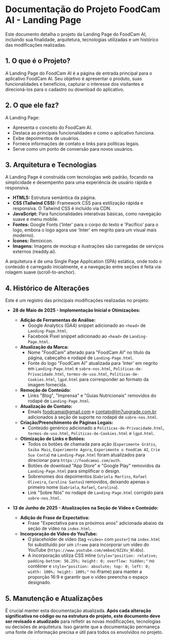 # Documentação do Projeto FoodCam AI - Landing Page

Este documento detalha o projeto da Landing Page do FoodCam AI, incluindo sua finalidade, arquitetura, tecnologias utilizadas e um histórico das modificações realizadas.

## 1. O que é o Projeto?

A Landing Page do FoodCam AI é a página de entrada principal para o aplicativo FoodCam AI. Seu objetivo é apresentar o produto, suas funcionalidades e benefícios, capturar o interesse dos visitantes e direcioná-los para o cadastro ou download do aplicativo.

## 2. O que ele faz?

A Landing Page:
*   Apresenta o conceito do FoodCam AI.
*   Destaca as principais funcionalidades e como o aplicativo funciona.
*   Exibe depoimentos de usuários.
*   Fornece informações de contato e links para políticas legais.
*   Serve como um ponto de conversão para novos usuários.

## 3. Arquitetura e Tecnologias

A Landing Page é construída com tecnologias web padrão, focando na simplicidade e desempenho para uma experiência de usuário rápida e responsiva.

*   **HTML5:** Estrutura semântica da página.
*   **CSS (Tailwind CSS):** Framework CSS para estilização rápida e responsiva. O Tailwind CSS é incluído via CDN.
*   **JavaScript:** Para funcionalidades interativas básicas, como navegação suave e menu mobile.
*   **Fontes:** Google Fonts ('Inter' para o corpo do texto e 'Pacifico' para o logo, embora o logo agora use 'Inter' em negrito para um visual mais moderno).
*   **Ícones:** Remixicon.
*   **Imagens:** Imagens de mockup e ilustrações são carregadas de serviços externos (readdy.ai).

A arquitetura é de uma Single Page Application (SPA) estática, onde todo o conteúdo é carregado inicialmente, e a navegação entre seções é feita via rolagem suave (scroll-to-anchor).

## 4. Histórico de Alterações

Este é um registro das principais modificações realizadas no projeto:

*   **28 de Maio de 2025 - Implementação Inicial e Otimizações:**
    *   **Adição de Ferramentas de Análise:**
        *   Google Analytics (GA4) snippet adicionado ao `<head>` de `Landing-Page.html`.
        *   Facebook Pixel snippet adicionado ao `<head>` de `Landing-Page.html`.
    *   **Atualização da Marca:**
        *   Nome "FoodCam" alterado para "FoodCam AI" no título da página, cabeçalho e rodapé de `Landing-Page.html`.
        *   Fonte do logo "FoodCam AI" atualizada para 'Inter' em negrito em `Landing-Page.html` e `sobre-nos.html`, `Politicas-de-Privacidade.html`, `termos-de-uso.html`, `Politicas-de-Cookies.html`, `lgpd.html` para corresponder ao formato da imagem fornecida.
    *   **Remoção de Conteúdo:**
        *   Links "Blog", "Imprensa" e "Guias Nutricionais" removidos do rodapé de `Landing-Page.html`.
    *   **Atualização de Contato:**
        *   Emails foodcamai@gmail.com e contato@lm7upgrade.com.br adicionados à seção de suporte no rodapé de `sobre-nos.html`.
    *   **Criação/Preenchimento de Páginas Legais:**
        *   Conteúdo genérico adicionado a `Politicas-de-Privacidade.html`, `termos-de-uso.html`, `Politicas-de-Cookies.html` e `lgpd.html`.
    *   **Otimização de Links e Botões:**
        *   Todos os botões de chamada para ação (`Experimente Grátis`, `Saiba Mais`, `Experimente Agora`, `Experimente o FoodCam AI`, `Crie Sua Conta`) na `Landing-Page.html` foram atualizados para direcionar para `https://foodcamai.com/auth`.
        *   Botões de download "App Store" e "Google Play" removidos da `Landing-Page.html` para simplificar o design.
        *   Sobrenomes dos depoimentos (`Gabriela Martins`, `Rafael Oliveira`, `Carolina Santos`) removidos, deixando apenas o primeiro nome (`Gabriela`, `Rafael`, `Carolina`).
        *   Link "Sobre Nós" no rodapé de `Landing-Page.html` corrigido para `sobre-nos.html`.

*   **13 de Junho de 2025 - Atualizações na Seção de Vídeo e Conteúdo:**
    *   **Adição de Frase de Expectativa:**
        *   Frase "Expectativa para os próximos anos" adicionada abaixo da seção de vídeo na `index.html`.
    *   **Incorporação de Vídeo do YouTube:**
        *   O placeholder de vídeo (tag `<video>` com `poster`) na `index.html` foi substituído por um `iframe` para incorporar um vídeo do YouTube (`https://www.youtube.com/embed/9Z2Xv_Nl4Do`).
        *   A incorporação utiliza CSS inline (`style="position: relative; padding-bottom: 56.25%; height: 0; overflow: hidden;"` no contêiner e `style="position: absolute; top: 0; left: 0; width: 100%; height: 100%;"` no iframe) para manter a proporção 16:9 e garantir que o vídeo preencha o espaço designado.

## 5. Manutenção e Atualizações

É crucial manter esta documentação atualizada. **Após cada alteração significativa no código ou na estrutura do projeto, este documento deve ser revisado e atualizado** para refletir as novas modificações, tecnologias ou decisões de arquitetura. Isso garante que a documentação permaneça uma fonte de informação precisa e útil para todos os envolvidos no projeto.
